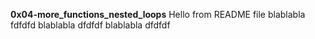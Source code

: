 **0x04-more_functions_nested_loops**
Hello from README file
blablabla fdfdfd 
blablabla dfdfdf 
blablabla dfdfdf 
